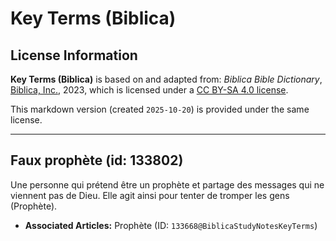 # Key Terms (Biblica)

## License Information

**Key Terms (Biblica)** is based on and adapted from: _Biblica Bible Dictionary_, [Biblica, Inc.](https://www.biblica.com/), 2023, which is licensed under a [CC BY-SA 4.0 license](https://creativecommons.org/licenses/by-sa/4.0/legalcode.en).

This markdown version (created `2025-10-20`) is provided under the same license.



--------------------------------

## Faux prophète (id: 133802)

Une personne qui prétend être un prophète et partage des messages qui ne viennent pas de Dieu. Elle agit ainsi pour tenter de tromper les gens (Prophète).

* **Associated Articles:** Prophète (ID: `133668@BiblicaStudyNotesKeyTerms`)

